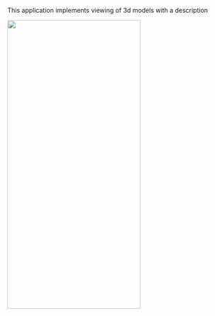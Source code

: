 This application implements viewing of 3d models with a description



<img src="https://user-images.githubusercontent.com/89836183/165582869-99bb887b-7a2e-422e-b313-2891e095c4e2.gif" width="300" height="650">
